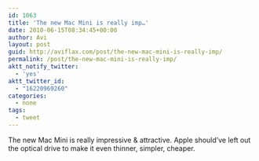 ```yaml
---
id: 1063
title: 'The new Mac Mini is really imp…'
date: 2010-06-15T08:34:45+00:00
author: Avi
layout: post
guid: http://aviflax.com/post/the-new-mac-mini-is-really-imp/
permalink: /post/the-new-mac-mini-is-really-imp/
aktt_notify_twitter:
  - 'yes'
aktt_twitter_id:
  - "16220969260"
categories:
  - none
tags:
  - tweet
---
```

The new Mac Mini is really impressive & attractive. Apple should&#8217;ve left out the optical drive to make it even thinner, simpler, cheaper.